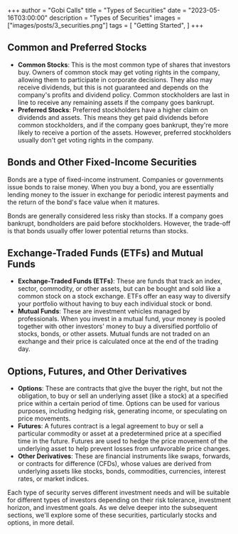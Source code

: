 +++
author = "Gobi Calls"
title = "Types of Securities"
date = "2023-05-16T03:00:00"
description = "Types of Securities"
images = ["images/posts/3_securities.png"]
tags = [
    "Getting Started",
]
+++

## Common and Preferred Stocks

- **Common Stocks**: This is the most common type of shares that investors buy. Owners of common stock may get voting rights in the company, allowing them to participate in corporate decisions. They also may receive dividends, but this is not guaranteed and depends on the company's profits and dividend policy. Common stockholders are last in line to receive any remaining assets if the company goes bankrupt.
- **Preferred Stocks**: Preferred stockholders have a higher claim on dividends and assets. This means they get paid dividends before common stockholders, and if the company goes bankrupt, they're more likely to receive a portion of the assets. However, preferred stockholders usually don't get voting rights in the company.

## Bonds and Other Fixed-Income Securities
Bonds are a type of fixed-income instrument. Companies or governments issue bonds to raise money. When you buy a bond, you are essentially lending money to the issuer in exchange for periodic interest payments and the return of the bond's face value when it matures.

Bonds are generally considered less risky than stocks. If a company goes bankrupt, bondholders are paid before stockholders. However, the trade-off is that bonds usually offer lower potential returns than stocks.

## Exchange-Traded Funds (ETFs) and Mutual Funds 
- **Exchange-Traded Funds (ETFs)**: These are funds that track an index, sector, commodity, or other assets, but can be bought and sold like a common stock on a stock exchange. ETFs offer an easy way to diversify your portfolio without having to buy each individual stock or bond.
- **Mutual Funds**: These are investment vehicles managed by professionals. When you invest in a mutual fund, your money is pooled together with other investors' money to buy a diversified portfolio of stocks, bonds, or other assets. Mutual funds are not traded on an exchange and their price is calculated once at the end of the trading day.

## Options, Futures, and Other Derivatives 
- **Options**: These are contracts that give the buyer the right, but not the obligation, to buy or sell an underlying asset (like a stock) at a specified price within a certain period of time. Options can be used for various purposes, including hedging risk, generating income, or speculating on price movements.
- **Futures**: A futures contract is a legal agreement to buy or sell a particular commodity or asset at a predetermined price at a specified time in the future. Futures are used to hedge the price movement of the underlying asset to help prevent losses from unfavorable price changes.
- **Other Derivatives**: These are financial instruments like swaps, forwards, or contracts for difference (CFDs), whose values are derived from underlying assets like stocks, bonds, commodities, currencies, interest rates, or market indices.

Each type of security serves different investment needs and will be suitable for different types of investors depending on their risk tolerance, investment horizon, and investment goals. As we delve deeper into the subsequent sections, we'll explore some of these securities, particularly stocks and options, in more detail.
